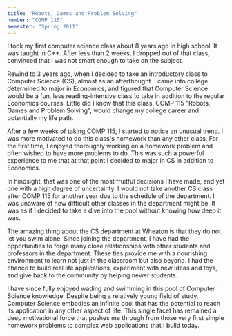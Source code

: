 ```yaml
---
title: "Robots, Games and Problem Solving"
number: "COMP 115"
semester: "Spring 2011"
---
```

I took my first computer science class about 8 years ago in high school. It was taught in C++. After less than 2 weeks, I dropped out of that class, convinced that I was not smart enough to take on the subject.

Rewind to 3 years ago, when I decided to take an introductory class to Computer Science (CS), almost as an afterthought. I came into college determined to major in Economics, and figured that Computer Science would be a fun, less reading-intensive class to take in addition to the regular Economics courses. Little did I know that this class, COMP 115 "Robots, Games and Problem Solving", would change my college career and potentially my life path.

After a few weeks of taking COMP 115, I started to notice an unusual trend. I was more motivated to do this class's homework than any other class. For the first time, I enjoyed thoroughly working on a homework problem and often wished to have more problems to do. This was such a powerful experience to me that at that point I decided to major in CS in addition to Economics.

In hindsight, that was one of the most fruitful decisions I have made, and yet one with a high degree of uncertainty. I would not take another CS class after COMP 115 for another year due to the schedule of the department. I was unaware of how difficult other classes in the department might be. It was as if I decided to take a dive into the pool without knowing how deep it was.

The amazing thing about the CS department at Wheaton is that they do not let you swim alone. Since joining the department, I have had the opportunities to forge many close relationships with other students and professors in the department. These ties provide me with a nourishing environment to learn not just in the classroom but also beyond. I had the chance to build real life applications, experiment with new ideas and toys, and give back to the community by helping newer students.

I have since fully enjoyed wading and swimming in this pool of Computer Science knowledge. Despite being a relatively young field of study, Computer Science embodies an infinite pool that has the potential to reach its application in any other aspect of life. This single facet has remained a deep motivational force that pushes me through from those very first simple homework problems to complex web applications that I build today.
